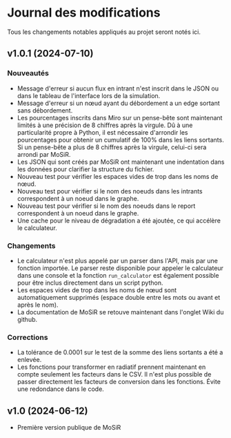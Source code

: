 # Journal des modifications
Tous les changements notables appliqués au projet seront notés ici.

## v1.0.1 (2024-07-10)
### Nouveautés
* Message d'erreur si aucun flux en intrant n'est inscrit dans le JSON ou dans le tableau de l'interface lors de la simulation.
* Message d'erreur si un nœud ayant du débordement a un edge sortant sans débordement.
* Les pourcentages inscrits dans Miro sur un pense-bête sont maintenant limités à une précision de 8 chiffres après la virgule. Dû à une particularité propre à Python, il est nécessaire d'arrondir les pourcentages pour obtenir un cumulatif de 100% dans les liens sortants. Si un pense-bête a plus de 8 chiffres après la virgule, celui-ci sera arrondi par MoSiR. 
* Les JSON qui sont créés par MoSiR ont maintenant une indentation dans les données pour clarifier la structure du fichier.
* Nouveau test pour vérifier les espaces vides de trop dans les noms de nœud.
* Nouveau test pour vérifier si le nom des noeuds dans les intrants correspondent à un noeud dans le graphe.
* Nouveau test pour vérifier si le nom des noeuds dans le report correspondent à un noeud dans le graphe.
* Une cache pour le niveau de dégradation a été ajoutée, ce qui accélère le calculateur.

### Changements
* Le calculateur n'est plus appelé par un parser dans l'API, mais par une fonction importée. Le parser reste disponible pour appeler le calculateur dans une console et la fonction `run_calculator` est également possible pour être inclus directement dans un script python.
* Les espaces vides de trop dans les noms de nœud sont automatiquement supprimés (espace double entre les mots ou avant et après le nom).
* La documentation de MoSiR se retouve maintenant dans l'onglet Wiki du github.

### Corrections
* La tolérance de 0.0001 sur le test de la somme des liens sortants a été a enlevée.
* Les fonctions pour transformer en radiatif prennent maintenant en compte seulement les facteurs dans le CSV. Il n'est plus possible de passer directement les facteurs de conversion dans les fonctions. Évite une redondance dans le code.

## v1.0 (2024-06-12)
* Première version publique de MoSiR